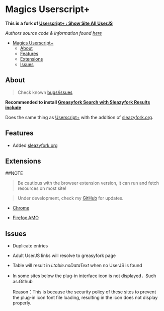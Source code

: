 # Magics Userscript+

**This is a fork of [Userscript+ : Show Site All UserJS](https://greasyfork.org/scripts/24508)**

_Authors source code & information found [here](https://github.com/jae-jae/Userscript-Plus#userscript)_

- [Magics Userscript+](#magics-userscript)
  - [About](#about)
  - [Features](#features)
  - [Extensions](#extensions)
  - [Issues](#issues)

## About

> Check known [bugs/issues](#bugs)

**Recommended to install [Greasyfork Search with Sleazyfork Results include](https://greasyfork.org/scripts/23840)**

Does the same thing as [Userscript+](https://greasyfork.org/scripts/24508) with the addition of [sleazyfork.org](https://sleazyfork.org).

## Features

- Added [sleazyfork.org](https://sleazyfork.org)

## Extensions

##NOTE
> Be cautious with the browser extension version, it can run and fetch resources on most site!

> Under development, check my [GitHub](https://github.com/magicoflolis/Userscript-Plus) for updates.

- [Chrome](https://github.com/magicoflolis/Userscript-Plus)

- [Firefox AMO](https://addons.mozilla.org/firefox/addon/userscript-plus)

## Issues

- Duplicate entries

- Adult UserJS links will resolve to greasyfork page

- Table will result in *i.table.noDataText* when no UserJS is found

- In some sites below the plug-in interface icon is not displayed，Such as:Github

    Reason：This is because the security policy of these sites to prevent the plug-in icon font file loading, resulting in the icon does not display properly.